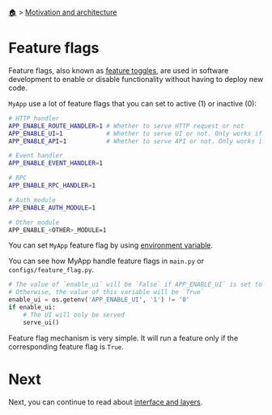 <!--startTocHeader-->
[🏠](../README.md) > [Motivation and architecture](README.md)
# Feature flags
<!--endTocHeader-->

Feature flags, also known as [feature toggles](https://en.wikipedia.org/wiki/Feature_toggle), are used in software development to enable or disable functionality without having to deploy new code.

`MyApp` use a lot of feature flags that you can set to active (1) or inactive (0):

```bash
# HTTP handler
APP_ENABLE_ROUTE_HANDLER=1 # Whether to serve HTTP request or not
APP_ENABLE_UI=1            # Whether to serve UI or not. Only works if APP_ENABLE_ROUTE_HANDLER==1
APP_ENABLE_API=1           # Whether to serve API or not. Only works if APP_ENABLE_ROUTE_HANDLER==1

# Event handler
APP_ENABLE_EVENT_HANDLER=1

# RPC
APP_ENABLE_RPC_HANDLER=1

# Auth module
APP_ENABLE_AUTH_MODULE=1

# Other module
APP_ENABLE_<OTHER>_MODULE=1
```

You can set `MyApp` feature flag by using [environment variable](https://en.wikipedia.org/wiki/Environment_variable).

You can see how MyApp handle feature flags in `main.py` or `configs/feature_flag.py`.

```python
# The value of `enable_ui` will be `False` if APP_ENABLE_UI` is set to `0`.
# Otherwise, the value of this variable will be `True`
enable_ui = os.getenv('APP_ENABLE_UI', '1') != '0'
if enable_ui:
    # The UI will only be served
    serve_ui()
```

Feature flag mechanism is very simple. It will run a feature only if the corresponding feature flag is `True`.

# Next

Next, you can continue to read about [interface and layers](interface-and-layers.md).

<!--startTocSubtopic-->
<!--endTocSubtopic-->